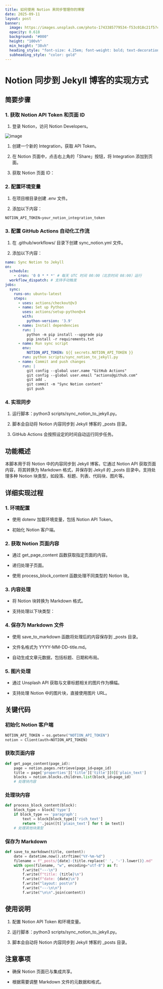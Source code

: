 ```yaml
---
title: 如何使用 Notion 来同步管理你的博客
date: 2025-09-11
layout: post
banner:
  image: https://images.unsplash.com/photo-1743385779534-f53c018c21f5?crop=entropy&cs=tinysrgb&fit=max&fm=jpg&ixid=M3w2OTIwMzJ8MHwxfHJhbmRvbXx8fHx8fHx8fDE3NTc1NTQ3OTF8&ixlib=rb-4.1.0&q=80&w=1080
  opacity: 0.618
  background: "#000"
  height: "100vh"
  min_height: "38vh"
  heading_style: "font-size: 4.25em; font-weight: bold; text-decoration: underline"
  subheading_style: "color: gold"
---
```


# Notion 同步到 Jekyll 博客的实现方式

## 简要步骤

### 1. 获取 Notion API Token 和页面 ID

1. 登录 Notion，访问 Notion Developers。

![image](https://prod-files-secure.s3.us-west-2.amazonaws.com/a7a0cc5a-89b9-4cda-8686-1fba0ca52f40/d19c1afe-dea5-4312-9333-786b0ba83054/image.png?X-Amz-Algorithm=AWS4-HMAC-SHA256&X-Amz-Content-Sha256=UNSIGNED-PAYLOAD&X-Amz-Credential=ASIAZI2LB466UFQDLYXN%2F20250911%2Fus-west-2%2Fs3%2Faws4_request&X-Amz-Date=20250911T013950Z&X-Amz-Expires=3600&X-Amz-Security-Token=IQoJb3JpZ2luX2VjEJH%2F%2F%2F%2F%2F%2F%2F%2F%2F%2FwEaCXVzLXdlc3QtMiJIMEYCIQDdZzyStMcR5q5o8v8iq%2BV18SgIMQ3JO60njmInZzMkowIhAN9haVfpsZFKl155GZvkWO7xh3wEgegPu3R0X6PmxPK6KogECPr%2F%2F%2F%2F%2F%2F%2F%2F%2F%2FwEQABoMNjM3NDIzMTgzODA1IgyPD%2FP0M9KxLslbPj8q3ANZDbAzFPjP7IcBtT5b99DRbobrODoXXab6qdWsKrKPWSh%2BxFgsTZ3O52N4%2BC5NjNs1Vnvqqo9DzlEmImo%2BQBIr8H9NPBxJEFqX5pFdzEu321xUr0AgDuTWix2iI7z%2BqqoKW0lx9nTpw93sVrlyC1JV%2FIuVDTpPv065WvNM591DX10Gi3e9DgHB%2FH01VYAyzF5agKHm2x%2Bk1m1Pht9Y2rMy2iaPMsU7VEBIUA28ptrGhoy1FyuuyZAVmy6iwFJ%2FbxKFgpyG%2Be%2B0jif9RQ%2Bdr3U8qekMvTmpIMb0Gro0ojiXwcnpjro1KR2NrCh2OK%2FIfYrLy%2FGgbcmUjixCOZD1SYGGN3t2jlEUM0VbWDfWWdaOy7DOAFim22f8b6988g3BNhPPhjbT3li6Is5%2BZiNeX6o5wi8DlpF%2FQTy1tHkkK9%2FIEcWw%2FMA9PBHd7ZbKNZ6Af0BPD8Xr0Y%2F8%2FoIT3l%2FL2Qcd8sZFveYKW4lCyTqSZO1wjagiEPcqiIrKIyQrJc6i1PbL32Nxcuj%2F3367BXnsQ0HDYSDKSQMDUHQAtdCx9OTH3b4ZTv6tZos6WI4X0mGS5Y6hlSu78%2BiHX9XI15jPE08PVQXPCia7lBmIAPycmJUGyThdIwS7fXQid4DNbzC2uYjGBjqkAQYNvOoDZarRpxDYWhNaUIOYHG6vRtyrTfqmBle6FApw9T6QbzTsffJI0qvqzwg3TkDFK8uL27Kkt8mOGdu1Zj95m0FQsbYG38XohtIYzZwOh37qkDJqHv%2BVI7LEwIvZsXOV2wS%2BC2XkInP5r7%2B5JsVTyabG3YQT7RlmW6rteYUOyS%2FAfUEwQ2MWOmNm0kpFI%2F2SSex0aLICq27ZCv2GOTtMpPD9&X-Amz-Signature=30480bcc286c19ed5abf95f43ba19ce9d15ee5cbe19a64b5d07e6861336fb0df&X-Amz-SignedHeaders=host&x-amz-checksum-mode=ENABLED&x-id=GetObject)

1. 创建一个新的 Integration，获取 API Token。

1. 在 Notion 页面中，点击右上角的「Share」按钮，将 Integration 添加到页面。

1. 获取 Notion 页面 ID：


### 2. 配置环境变量

1. 在项目根目录创建 .env 文件。

1. 添加以下内容：

```javascript
NOTION_API_TOKEN=your_notion_integration_token
```

### 3. 配置 GitHub Actions 自动化工作流

1. 在 .github/workflows/ 目录下创建 sync_notion.yml 文件。

1. 添加以下内容：

```yaml
name: Sync Notion to Jekyll
on:
  schedule:
    - cron: '0 0 * * *' # 每天 UTC 时间 00:00（北京时间 08:00）运行
  workflow_dispatch: # 支持手动触发
jobs:
  sync:
    runs-on: ubuntu-latest
    steps:
      - uses: actions/checkout@v3
      - name: Set up Python
        uses: actions/setup-python@v4
        with:
          python-version: '3.9'
      - name: Install dependencies
        run: |
          python -m pip install --upgrade pip
          pip install -r requirements.txt
      - name: Run sync script
        env:
          NOTION_API_TOKEN: ${{ secrets.NOTION_API_TOKEN }}
        run: python scripts/sync_notion_to_jekyll.py
      - name: Commit and push changes
        run: |
          git config --global user.name "GitHub Actions"
          git config --global user.email "actions@github.com"
          git add .
          git commit -m "Sync Notion content"
          git push
```

### 4. 实现同步

1. 运行脚本：python3 scripts/sync_notion_to_jekyll.py。

1. 脚本会自动将 Notion 内容同步到 Jekyll 博客的 _posts 目录。

1. GitHub Actions 会按照设定的时间自动运行同步任务。

## 功能概述

本脚本用于将 Notion 中的内容同步到 Jekyll 博客。它通过 Notion API 获取页面内容，将其转换为 Markdown 格式，并保存到 Jekyll 的 _posts 目录中。支持处理多种 Notion 块类型，如段落、标题、列表、代码块、图片等。

## 详细实现过程

### 1. 环境配置

- 使用 dotenv 加载环境变量，包括 Notion API Token。

- 初始化 Notion 客户端。

### 2. 获取 Notion 页面内容

- 通过 get_page_content 函数获取指定页面的内容。

- 递归处理子页面。

- 使用 process_block_content 函数处理不同类型的 Notion 块。

### 3. 内容处理

- 将 Notion 块转换为 Markdown 格式。

- 支持处理以下块类型：


### 4. 保存为 Markdown 文件

- 使用 save_to_markdown 函数将处理后的内容保存到 _posts 目录。

- 文件名格式为 YYYY-MM-DD-title.md。

- 自动生成文章元数据，包括标题、日期和布局。

### 5. 图片处理

- 通过 Unsplash API 获取与文章标题相关的图片作为横幅。

- 支持处理 Notion 中的图片块，直接使用图片 URL。

## 关键代码

### 初始化 Notion 客户端

```python
NOTION_API_TOKEN = os.getenv("NOTION_API_TOKEN")
notion = Client(auth=NOTION_API_TOKEN)
```

### 获取页面内容

```python
def get_page_content(page_id):
    page = notion.pages.retrieve(page_id=page_id)
    title = page['properties']['title']['title'][0]['plain_text']
    blocks = notion.blocks.children.list(block_id=page_id)
    # 处理块内容
```

### 处理块内容

```python
def process_block_content(block):
    block_type = block['type']
    if block_type == 'paragraph':
        text = block[block_type]['rich_text']
        return ''.join([t['plain_text'] for t in text])
    # 处理其他块类型
```

### 保存为 Markdown

```python
def save_to_markdown(title, content):
    date = datetime.now().strftime("%Y-%m-%d")
    filename = f"_posts/{date}-{title.replace(' ', '-').lower()}.md"
    with open(filename, "w", encoding="utf-8") as f:
        f.write("---\n")
        f.write(f"title: {title}\n")
        f.write(f"date: {date}\n")
        f.write("layout: post\n")
        f.write("---\n\n")
        f.write("\n\n".join(content))
```

## 使用说明

1. 配置 Notion API Token 和环境变量。

1. 运行脚本：python3 scripts/sync_notion_to_jekyll.py。

1. 脚本会自动将 Notion 内容同步到 Jekyll 博客的 _posts 目录。

## 注意事项

- 确保 Notion 页面已与集成共享。

- 根据需要调整 Markdown 文件的元数据和格式。